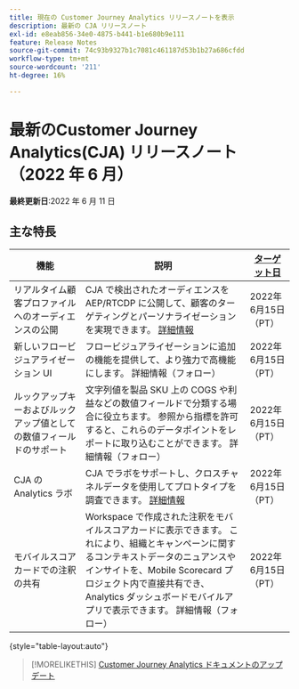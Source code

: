 ```yaml
---
title: 現在の Customer Journey Analytics リリースノートを表示
description: 最新の CJA リリースノート
exl-id: e8eab856-34e0-4875-b441-b1e680b9e111
feature: Release Notes
source-git-commit: 74c93b9327b1c7081c461187d53b1b27a686cfdd
workflow-type: tm+mt
source-wordcount: '211'
ht-degree: 16%

---
```


# 最新のCustomer Journey Analytics(CJA) リリースノート（2022 年 6 月）

**最終更新日**:2022 年 6 月 11 日

## 主な特長

| 機能 | 説明 | [ターゲット日](/help/release-notes/releases.md) |
| ----------- | ---------- | ----- |
| リアルタイム顧客プロファイルへのオーディエンスの公開 | CJA で検出されたオーディエンスを AEP/RTCDP に公開して、顧客のターゲティングとパーソナライゼーションを実現できます。 [詳細情報](https://experienceleague.adobe.com/docs/analytics-platform/using/cja-components/audiences/audiences-overview.html?lang=en) | 2022年6月15日（PT） |
| 新しいフロービジュアライゼーション UI | フロービジュアライゼーションに追加の機能を提供して、より強力で高機能にします。 詳細情報（フォロー） | 2022年6月15日（PT） |
| ルックアップキーおよびルックアップ値としての数値フィールドのサポート | 文字列値を製品 SKU 上の COGS や利益などの数値フィールドで分類する場合に役立ちます。 参照から指標を許可すると、これらのデータポイントをレポートに取り込むことができます。 詳細情報（フォロー） | 2022年6月15日（PT） |
| CJA の Analytics ラボ | CJA でラボをサポートし、クロスチャネルデータを使用してプロトタイプを調査できます。 [詳細情報](/help/labs/labs.md) | 2022年6月15日（PT） |
| モバイルスコアカードでの注釈の共有 | Workspace で作成された注釈をモバイルスコアカードに表示できます。 これにより、組織とキャンペーンに関するコンテキストデータのニュアンスやインサイトを、Mobile Scorecard プロジェクト内で直接共有でき、Analytics ダッシュボードモバイルアプリで表示できます。 詳細情報（フォロー） | 2022年6月15日（PT） |

{style=&quot;table-layout:auto&quot;}

>[!MORELIKETHIS]
>[Customer Journey Analytics ドキュメントのアップデート](/help/release-notes/doc-changes.md)
